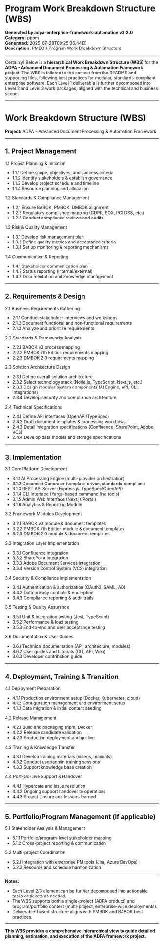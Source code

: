 # Program Work Breakdown Structure (WBS)

**Generated by adpa-enterprise-framework-automation v3.2.0**  
**Category:** pppm  
**Generated:** 2025-07-28T00:25:36.441Z  
**Description:** PMBOK Program Work Breakdown Structure

---

Certainly! Below is a **hierarchical Work Breakdown Structure (WBS)** for the **ADPA - Advanced Document Processing & Automation Framework** project. The WBS is tailored to the context from the README and supporting files, following best practices for modular, standards-compliant enterprise software. Each Level 1 deliverable is further decomposed into Level 2 and Level 3 work packages, aligned with the technical and business scope.

---

# Work Breakdown Structure (WBS)
**Project:** ADPA - Advanced Document Processing & Automation Framework

---

## 1. Project Management
  1.1 Project Planning & Initiation
   - 1.1.1 Define scope, objectives, and success criteria
   - 1.1.2 Identify stakeholders & establish governance
   - 1.1.3 Develop project schedule and timeline
   - 1.1.4 Resource planning and allocation

  1.2 Standards & Compliance Management
   - 1.2.1 Ensure BABOK, PMBOK, DMBOK alignment
   - 1.2.2 Regulatory compliance mapping (GDPR, SOX, PCI DSS, etc.)
   - 1.2.3 Conduct compliance reviews and audits

  1.3 Risk & Quality Management
   - 1.3.1 Develop risk management plan
   - 1.3.2 Define quality metrics and acceptance criteria
   - 1.3.3 Set up monitoring & reporting mechanisms

  1.4 Communication & Reporting
   - 1.4.1 Stakeholder communication plan
   - 1.4.2 Status reporting (internal/external)
   - 1.4.3 Documentation and knowledge management

---

## 2. Requirements & Design
  2.1 Business Requirements Gathering
   - 2.1.1 Conduct stakeholder interviews and workshops
   - 2.1.2 Document functional and non-functional requirements
   - 2.1.3 Analyze and prioritize requirements

  2.2 Standards & Frameworks Analysis
   - 2.2.1 BABOK v3 process mapping
   - 2.2.2 PMBOK 7th Edition requirements mapping
   - 2.2.3 DMBOK 2.0 requirements mapping

  2.3 Solution Architecture Design
   - 2.3.1 Define overall solution architecture
   - 2.3.2 Select technology stack (Node.js, TypeScript, Next.js, etc.)
   - 2.3.3 Design modular system components (AI Engine, API, CLI, Integrations)
   - 2.3.4 Develop security and compliance architecture

  2.4 Technical Specifications
   - 2.4.1 Define API interfaces (OpenAPI/TypeSpec)
   - 2.4.2 Draft document templates & processing workflows
   - 2.4.3 Detail integration specifications (Confluence, SharePoint, Adobe, VCS)
   - 2.4.4 Develop data models and storage specifications

---

## 3. Implementation
  3.1 Core Platform Development
   - 3.1.1 AI Processing Engine (multi-provider orchestration)
   - 3.1.2 Document Generator (template-driven, standards-compliant)
   - 3.1.3 REST API Server (Express.js, TypeSpec/OpenAPI)
   - 3.1.4 CLI Interface (Yargs-based command line tools)
   - 3.1.5 Admin Web Interface (Next.js Portal)
   - 3.1.6 Analytics & Reporting Module

  3.2 Framework Modules Development
   - 3.2.1 BABOK v3 module & document templates
   - 3.2.2 PMBOK 7th Edition module & document templates
   - 3.2.3 DMBOK 2.0 module & document templates

  3.3 Integration Layer Implementation
   - 3.3.1 Confluence integration
   - 3.3.2 SharePoint integration
   - 3.3.3 Adobe Document Services integration
   - 3.3.4 Version Control System (VCS) integration

  3.4 Security & Compliance Implementation
   - 3.4.1 Authentication & authorization (OAuth2, SAML, AD)
   - 3.4.2 Data privacy controls & encryption
   - 3.4.3 Compliance reporting & audit trails

  3.5 Testing & Quality Assurance
   - 3.5.1 Unit & integration testing (Jest, TypeScript)
   - 3.5.2 Performance & load testing
   - 3.5.3 End-to-end and user acceptance testing

  3.6 Documentation & User Guides
   - 3.6.1 Technical documentation (API, architecture, modules)
   - 3.6.2 User guides and tutorials (CLI, API, Web)
   - 3.6.3 Developer contribution guide

---

## 4. Deployment, Training & Transition
  4.1 Deployment Preparation
   - 4.1.1 Production environment setup (Docker, Kubernetes, cloud)
   - 4.1.2 Configuration management and environment setup
   - 4.1.3 Data migration & initial content seeding

  4.2 Release Management
   - 4.2.1 Build and packaging (npm, Docker)
   - 4.2.2 Release candidate validation
   - 4.2.3 Production deployment and go-live

  4.3 Training & Knowledge Transfer
   - 4.3.1 Develop training materials (videos, manuals)
   - 4.3.2 Conduct user/admin training sessions
   - 4.3.3 Support knowledge base creation

  4.4 Post-Go-Live Support & Handover
   - 4.4.1 Hypercare and issue resolution
   - 4.4.2 Ongoing support handover to operations
   - 4.4.3 Project closure and lessons learned

---

## 5. Portfolio/Program Management (if applicable)
  5.1 Stakeholder Analysis & Management
   - 5.1.1 Portfolio/program-level stakeholder mapping
   - 5.1.2 Cross-project reporting & communication

  5.2 Multi-project Coordination
   - 5.2.1 Integration with enterprise PM tools (Jira, Azure DevOps)
   - 5.2.2 Resource and schedule harmonization

---

**Notes:**
- Each Level 2/3 element can be further decomposed into actionable tasks or tickets as needed.
- The WBS supports both a single-project (ADPA product) and program/portfolio context (multi-project, enterprise-wide deployments).
- Deliverable-based structure aligns with PMBOK and BABOK best practices.

---

**This WBS provides a comprehensive, hierarchical view to guide detailed planning, estimation, and execution of the ADPA framework project.**